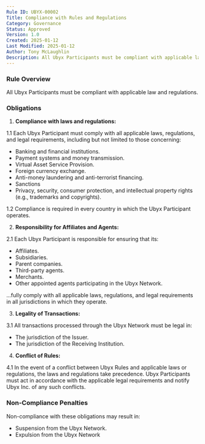 ```yaml
---
Rule ID: UBYX-00002
Title: Compliance with Rules and Regulations
Category: Governance
Status: Approved
Version: 1.0
Created: 2025-01-12
Last Modified: 2025-01-12
Author: Tony McLaughlin
Description: All Ubyx Participants must be compliant with applicable laws and regulations
---
```


### Rule Overview
All Ubyx Participants must be compliant with applicable law and regulations.

### Obligations

1. **Compliance with laws and regulations:**

1.1 Each Ubyx Participant must comply with all applicable laws, regulations, and legal requirements, including but not limited to those concerning:
   - Banking and financial institutions.
   - Payment systems and money transmission.
   - Virtual Asset Service Provision.
   - Foreign currency exchange.
   - Anti-money laundering and anti-terrorist financing.
   - Sanctions 
   - Privacy, security, consumer protection, and intellectual property rights (e.g., trademarks and copyrights).

1.2 Compliance is required in every country in which the Ubyx Participant operates.

2. **Responsibility for Affiliates and Agents:**

2.1 Each Ubyx Participant is responsible for ensuring that its:
   - Affiliates.
   - Subsidiaries.
   - Parent companies.
   - Third-party agents.
   - Merchants.
   - Other appointed agents participating in the Ubyx Network.

...fully comply with all applicable laws, regulations, and legal requirements in all jurisdictions in which they operate.

3. **Legality of Transactions:**

3.1 All transactions processed through the Ubyx Network must be legal in:
   - The jurisdiction of the Issuer.
   - The jurisdiction of the Receiving Institution.

4. **Conflict of Rules:**

4.1 In the event of a conflict between Ubyx Rules and applicable laws or regulations, the laws and regulations take precedence. Ubyx Participants must act in accordance with the applicable legal requirements and notify Ubyx Inc. of any such conflicts.

### Non-Compliance Penalties
Non-compliance with these obligations may result in:
- Suspension from the Ubyx Network.
- Expulsion from the Ubyx Network

